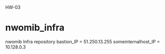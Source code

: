 HW-03
# nwomib_infra
nwomib Infra repository
bastion_IP = 51.250.13.255
someinternalhost_IP = 10.128.0.3
